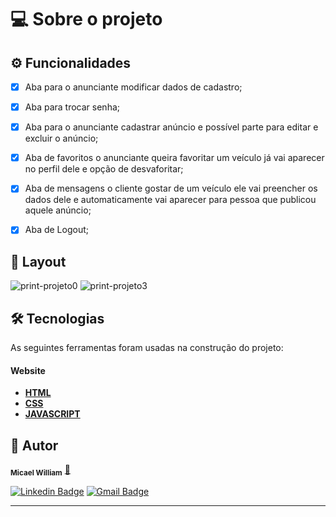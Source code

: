 

<h1>💻 Sobre o projeto</h1>


## ⚙️ Funcionalidades

- [x] Aba para o anunciante modificar dados de cadastro;
- [x] Aba para trocar senha;
- [x] Aba para o anunciante cadastrar anúncio e possível parte para editar e excluir o anúncio;
- [x] Aba de favoritos o anunciante queira favoritar um veículo já vai aparecer no perfil dele e opção de desvaforitar;
- [x] Aba de mensagens o cliente gostar de um veículo ele vai preencher os dados dele e automaticamente vai aparecer para pessoa que publicou aquele anúncio;
- [x] Aba de Logout;  


## 🎨 Layout


![print-projeto0](https://github.com/Micael-William/scooters/assets/90733510/3d2bcce2-998a-45e5-929c-40364a9f34b6)
![print-projeto3](https://github.com/Micael-William/scooters/assets/90733510/2e9d28ab-f52c-488d-ad87-d8a4a16f9329)


## 🛠 Tecnologias


As seguintes ferramentas foram usadas na construção do projeto:

#### **Website**

- **[HTML](https://developer.mozilla.org/pt-BR/docs/Web/HTML)**
- **[CSS](https://developer.mozilla.org/pt-BR/docs/Web/CSS)**
- **[JAVASCRIPT](https://www.javascript.com/)**

## 🦸 Autor

<!--  <img style="border-radius: 50%;" src="" width="100px;" alt="Micael-William"/> -->
<!--  <br /> -->
 <sub><b>Micael William</b></sub></a> <a href="https://bit.ly/Linkedin-Micael-William" title="perfil" target="_blank">🚀</a>
<!--  <br /> -->

[![Linkedin Badge](https://img.shields.io/badge/-Micael-William?style=flat-square&logo=Linkedin&logoColor=white&link=https://bit.ly/Linkedin-Micael-William)](https://bit.ly/Linkedin-Micael-William)
[![Gmail Badge](https://img.shields.io/badge/-Micael-William?style=flat-square&logo=Gmail&logoColor=white&link=mailto:mw931991@gmail.com)](mailto:mw931991@gmail.com)

---
